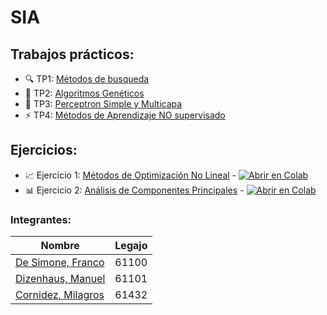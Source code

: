 # SIA
## Trabajos prácticos:
* :mag: TP1: [Métodos de busqueda](https://github.com/ManuelDizen/SIA/tree/main/TP1%20-%20Metodos%20de%20busqueda)
* :link: TP2: [Algoritmos Genéticos](https://github.com/ManuelDizen/SIA/tree/main/TP2%20-%20Algoritmos%20Gen%C3%A9ticos)
* :dna: TP3: [Perceptron Simple y Multicapa](https://github.com/ManuelDizen/SIA/tree/main/TP3%20-%20Perceptron%20Simple%20y%20Multicapa)
* :zap: TP4: [Métodos de Aprendizaje NO supervisado](https://github.com/ManuelDizen/SIA/tree/main/TP4%20-%20M%C3%A9todos%20de%20Aprendizaje%20NO%20supervisado)

## Ejercicios:
* :chart_with_upwards_trend: Ejercicio 1: [Métodos de Optimización No Lineal](https://github.com/ManuelDizen/SIA/blob/main/Ej_Obligatorio%201/Ej1-Gradientes_Conjugados.ipynb) - [![Abrir en Colab](https://colab.research.google.com/assets/colab-badge.svg)](https://colab.research.google.com/drive/1D7Dj6ilBl-zU0oC2yJvVbWE_1JYxlzS5?authuser=1#scrollTo=gca0ZVia-U_V)
* 📊 Ejercicio 2: [Análisis de Componentes Principales](https://github.com/ManuelDizen/SIA/blob/main/Ej_Obligatorio%202/Ej_2_Componentes_Principales.ipynb) - [![Abrir en Colab](https://colab.research.google.com/assets/colab-badge.svg)](https://colab.research.google.com/drive/1qF4tqK0DkcF9mfsf5yWk8dGKpn75hsXn?usp=sharing)

### Integrantes:
Nombre | Legajo
-------|--------
[De Simone, Franco](https://github.com/desimonef) | 61100
[Dizenhaus, Manuel](https://github.com/ManuelDizen) | 61101
[Cornidez, Milagros](https://github.com/mcornidez) | 61432
